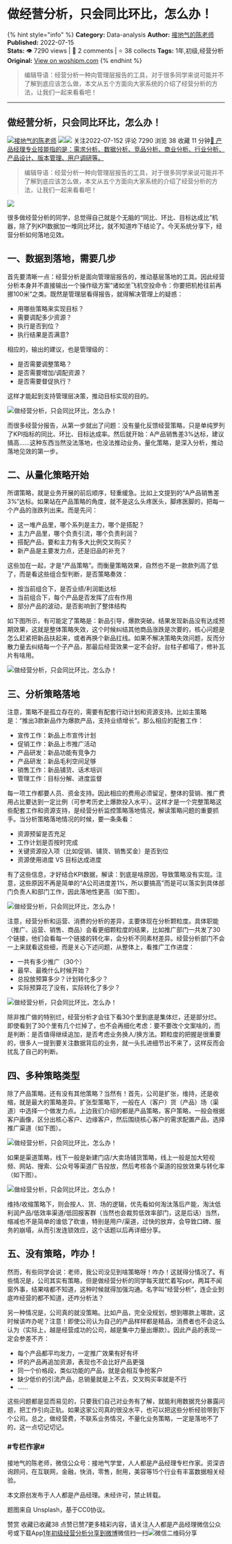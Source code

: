 # 做经营分析，只会同比环比，怎么办！
{% hint style="info" %}
**Category:** Data-analysis
**Author:** [接地气的陈老师](https://www.woshipm.com/u/773891)
**Published:** 2022-07-15  
**Stats:** 👁️ 7290 views | 💬 2 comments | ⭐ 38 collects
**Tags:** 1年,初级,经营分析
**Original:** [View on woshipm.com](https://www.woshipm.com/data-analysis/5526720.html)
{% endhint %}
> 编辑导语：经营分析一种向管理层报告的工具，对于很多同学来说可能并不了解到底应该怎么做，本文从五个方面向大家系统的介绍了经营分析的方法，让我们一起来看看吧！

---

## 做经营分析，只会同比环比，怎么办！

[![](https://image.woshipm.com/wp-files/2019/08/0GkAbc8ZooEsibtWEUNO.png!/both/72x72)](https://www.woshipm.com/u/773891)[接地气的陈老师](https://www.woshipm.com/u/773891) ![](https://static.woshipm.com/tag/1121_1@2x.png)![](https://static.woshipm.com/tag/2103_1@2x.png) 关注2022-07-152 评论 7290 浏览 38 收藏 11 分钟[🔗 产品经理专业技能指的是：需求分析、数据分析、竞品分析、商业分析、行业分析、产品设计、版本管理、用户调研等。](https://ke.qidianla.com/courses/90pm)

> 编辑导语：经营分析一种向管理层报告的工具，对于很多同学来说可能并不了解到底应该怎么做，本文从五个方面向大家系统的介绍了经营分析的方法，让我们一起来看看吧！

![](https://image.yunyingpai.com/wp/2022/07/X6mmFQtPlg9wJfkQmrUg.jpg)

很多做经营分析的同学，总觉得自己就是个无脑的“同比、环比、目标达成比”机器，除了列KPI数据加一堆同比环比，就不知道咋下结论了。今天系统分享下，经营分析如何落地见效。

## 一、数据到落地，需要几步

首先要清晰一点：经营分析是面向管理层报告的，推动基层落地的工具。因此经营分析本身并不直接输出一个操作级方案“诸如坐飞机空投命令：你要把机枪往前再挪100米”之类。既然是管理层看得报告，就得解决管理上的疑惑：

*   用哪些策略来实现目标？
*   需要调配多少资源？
*   执行是否到位？
*   执行结果是否满意?

相应的，输出的建议，也是管理级的：

*   是否需要调整策略？
*   是否需要增加/调配资源？
*   是否需要督促执行？

这样才能起到支持管理层决策，推动目标实现的目的。

![做经营分析，只会同比环比，怎么办！](https://image.yunyingpai.com/wp/2022/07/p65AmCusy7hIWDBPCtjy.png)

而很多经营分报告，从第一步就出了问题：没有量化反馈经营策略，只是单纯罗列了KPI指标的同比、环比、目标达成率。然后就开始：A产品销售差3%达标，建议搞高……这种东西当然没法落地，也没法推动业务。量化策略，是深入分析，推动落地见效的第一步。

## 二、从量化策略开始

所谓策略，就是业务开展的前后顺序，轻重缓急。比如上文提到的“A产品销售差3%”达标。如果站在产品策略的角度，就不是这么头疼医头，脚疼医脚的，把每一个产品的涨跌列出来。而是先问：

*   这一堆产品里，哪个系列是主力，哪个是搭配？
*   主力产品里，哪个负责引流，哪个负责利润？
*   搭配产品，要和主力有多大比例交叉购买？
*   新产品是主要发力点，还是旧品的补充？

这些加在一起，才是“产品策略”。而衡量策略效果，自然也不是一款款列高了低了，而是看这些组合型判断，是否策略奏效：

*   按当前组合下，是否业绩/利润能达标
*   当前组合下，每个产品是否发挥了应有作用
*   部分产品的波动，是否影响到了整体结构

如下图所示，有可能定了策略是：新品引导，爆款突破。结果发现新品没有达成预期效果，这就是整体策略失效，这个时候纠结其他商品涨跌是次要的，核心问题是怎么赶紧把新品扶起来，或者再换个新品扛线。如果不解决策略失效问题，反而分散力量去纠结每一个子产品，那最后经营效果一定不会好。台柱子都塌了，修补瓦片有啥用。

![做经营分析，只会同比环比，怎么办！](https://image.yunyingpai.com/wp/2022/07/xEGldEi2nsw51cbG93It.png)

## 三、分析策略落地

注意，策略不是孤立存在的，需要有配套行动计划和资源支持。比如主策略是：“推出3款新品作为爆款产品，支持业绩增长”。那么相应的配套工作：

*   宣传工作：新品上市宣传计划
*   促销工作：新品上市推广活动
*   产品研发：新品功能有竞争力
*   产品研发：新品毛利空间足够
*   销售工作：新品铺货、话术培训
*   管理工作：目标分解、进度监督

每一项工作都要人员、资金支持。因此相应的费用必须留足，整体的营销、推广费用占比要达到一定比例（可参考历史上爆款投入水平）。这样才是一个完整策略这些配套工作和资源支持，是经营分析监控策略落地情况，解读策略问题的重要抓手。当分析策略落地情况的时候，要一条条看：

*   资源预留是否充足
*   工作计划是否按时完成
*   关键资源投入项（比如促销、铺货、销售奖金）是否到位
*   资源使用进度 VS 目标达成进度

有了这些信息，才好结合KPI数据，解读：到底是啥原因，导致策略没有实现。注意，这些原因不再是简单的“A公司进度差1%，所以要搞高”而是可以落实到具体部门负责人和部门工作，因此落地性更高（如下图）。

![做经营分析，只会同比环比，怎么办！](https://image.yunyingpai.com/wp/2022/07/BjNJJBlEnnt8J5HRQJHQ.png)

注意，经营分析和运营、消费的分析的差异，主要体现在分析颗粒度。具体职能（推广、运营、销售、商品）会看更细颗粒度的结果，比如推广部门一共发了30个链接，他们会看每一个链接的转化率，会分析不同素材差异。经营分析部门不会一上来就看这些细，而是关心下述问题，从整体上，看推广工作进度：

*   一共有多少推广（30个）
*   最早、最晚什么时候开始？
*   总投放预算多少？计划转化多少？
*   实际预算花了没有，实际转化了多少？

![做经营分析，只会同比环比，怎么办！](https://image.yunyingpai.com/wp/2022/07/PMzFBdCYs7yQX0PwfJz9.png)

除非推广做的特别烂，经营分析才会往下看30个里到底是集体烂，还是部分烂。即使看到了30个里有几个烂掉了，也不会再细化考虑：要不要改个文案啥的，而是判断：是否值得继续追加，是否考虑业务换人/换方法。颗粒度的把握是很重要的，很多人一提到要关注数据背后的业务，就一头扎进细节出不来了，这样反而会扰乱了自己的判断。

## 四、多种策略类型

除了产品策略，还有没有其他策略？当然有！首先，公司是扩张，维持，还是收缩，就是最大的策略差异。扩张型策略下，一般在人（客户）货（产品）场（渠道）中选择一个做发力点。上边我们介绍的都是产品策略，客户策略，一般会根据客户画像，区分出核心客户、边缘客户，然后围绕核心客户的需求配置产品，选择推广渠道（如下图）。

![做经营分析，只会同比环比，怎么办！](https://image.yunyingpai.com/wp/2022/07/fWqi5P8kUh6ZLUQR7UMa.png)

如果是渠道策略，线下一般是新建门店/大卖场铺货策略，线上一般是加大短视频、网站、搜索、公众号等渠道广告投放，然后考核各个渠道的投放效果与转化率（如下图）。

![做经营分析，只会同比环比，怎么办！](https://image.yunyingpai.com/wp/2022/07/IZWHimL4rjxGHz0XYhjs.png)

维持/收缩策略下，则会按人、货、场的逻辑，优先看如何淘汰落后产能，淘汰低利润产品/低效率渠道/低回报客群（当然也会裁剪低效率部门，这是后话）当然，缩减也不是简单的谁低了砍谁，特别是用户/渠道，过快的放弃，会导致口碑、服务的崩塌，从而引发连锁效应，这个话题以后再详细分享。

## 五、没有策略，咋办！

然而，有些同学会说：老师，我公司没见到啥策略呀！咋办！这就得分情况了。有些情况是，公司其实有策略，但是做经营分析的同学每天就忙着写ppt，两耳不闻窗外事，结果啥都不知道，这种时候就得加强沟通。名字叫“经营分析”，连企业到底咋经营的都不知道，还咋分析法？

另一种情况是，公司真的就没策略。比如产品，完全没规划，想到哪款上哪款，这时候该咋办呢？注意！即使公司认为自己的产品样样都是精品，消费者也不会这么认为（实际上，越是经营成功的公司，越是集中力量出爆款）。因此产品的表现一定会参差不齐：

*   每个产品都平均发力，一定推广效果有好有坏
*   坏的产品再追加资源，表现也不会比好产品更强
*   同一个价格段，类似功能的产品，就是会相互争抢客户
*   缺少低价的引流产品，总销量就是上不去，交叉购买率就是不行
*   ……

这些问题都是显而易见的，只要我们自己对业务有了解，就能利用数据充分暴露问题，把工作引向正轨。如果这家公司真的很没水平，也可以把这些分析经验带到下个公司。总之，做经营费，不联系业务情况，不量化业务策略，一定是落地不了的，这一点切记切记。

### #专栏作家#

接地气的陈老师，微信公众号：接地气学堂，人人都是产品经理专栏作家。资深咨询顾问，在互联网，金融，快消，零售，耐用，美容等15个行业有丰富数据相关经验。

本文原创发布于人人都是产品经理。未经许可，禁止转载。

题图来自 Unsplash，基于CC0协议。

赞赏 收藏已收藏38 点赞已赞7更多精彩内容，请关注人人都是产品经理微信公众号或下载App[1年](https://www.woshipm.com/tag/1%e5%b9%b4)[初级](https://www.woshipm.com/tag/%e5%88%9d%e7%ba%a7)[经营分析](https://www.woshipm.com/tag/%e7%bb%8f%e8%90%a5%e5%88%86%e6%9e%90)[分享到微博](https://service.weibo.com/share/share.php?appkey=2775287854&title=做经营分析，只会同比环比，怎么办！&url=https://www.woshipm.com/data-analysis/5526720.html&pic=https://image.yunyingpai.com/wp/2022/07/X6mmFQtPlg9wJfkQmrUg.jpg)微信扫一扫![微信二维码](https://api.pwmqr.com/qrcode/create/?url=https://www.woshipm.com/data-analysis/5526720.html)分享